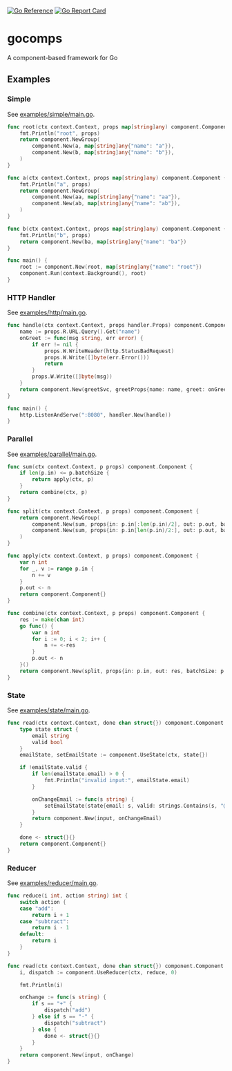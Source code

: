 [![Go Reference](https://pkg.go.dev/badge/github.com/phelmkamp/gocomps.svg)](https://pkg.go.dev/github.com/phelmkamp/gocomps)
[![Go Report Card](https://goreportcard.com/badge/github.com/phelmkamp/gocomps)](https://goreportcard.com/report/github.com/phelmkamp/gocomps)


# gocomps
A component-based framework for Go

## Examples

### Simple

See [examples/simple/main.go](examples/simple/main.go).

```go
func root(ctx context.Context, props map[string]any) component.Component {
	fmt.Println("root", props)
	return component.NewGroup(
		component.New(a, map[string]any{"name": "a"}),
		component.New(b, map[string]any{"name": "b"}),
	)
}

func a(ctx context.Context, props map[string]any) component.Component {
	fmt.Println("a", props)
	return component.NewGroup(
		component.New(aa, map[string]any{"name": "aa"}),
		component.New(ab, map[string]any{"name": "ab"}),
	)
}

func b(ctx context.Context, props map[string]any) component.Component {
	fmt.Println("b", props)
	return component.New(ba, map[string]any{"name": "ba"})
}

func main() {
	root := component.New(root, map[string]any{"name": "root"})
	component.Run(context.Background(), root)
}
```

### HTTP Handler

See [examples/http/main.go](examples/http/main.go).

```go
func handle(ctx context.Context, props handler.Props) component.Component {
	name := props.R.URL.Query().Get("name")
	onGreet := func(msg string, err error) {
		if err != nil {
			props.W.WriteHeader(http.StatusBadRequest)
			props.W.Write([]byte(err.Error()))
			return
		}
		props.W.Write([]byte(msg))
	}
	return component.New(greetSvc, greetProps{name: name, greet: onGreet})
}

func main() {
	http.ListenAndServe(":8080", handler.New(handle))
}
```

### Parallel

See [examples/parallel/main.go](examples/parallel/main.go).

```go
func sum(ctx context.Context, p props) component.Component {
	if len(p.in) <= p.batchSize {
		return apply(ctx, p)
	}
	return combine(ctx, p)
}

func split(ctx context.Context, p props) component.Component {
	return component.NewGroup(
		component.New(sum, props{in: p.in[:len(p.in)/2], out: p.out, batchSize: p.batchSize}),
		component.New(sum, props{in: p.in[len(p.in)/2:], out: p.out, batchSize: p.batchSize}),
	)
}

func apply(ctx context.Context, p props) component.Component {
	var n int
	for _, v := range p.in {
		n += v
	}
	p.out <- n
	return component.Component{}
}

func combine(ctx context.Context, p props) component.Component {
	res := make(chan int)
	go func() {
		var n int
		for i := 0; i < 2; i++ {
			n += <-res
		}
		p.out <- n
	}()
	return component.New(split, props{in: p.in, out: res, batchSize: p.batchSize})
}
```

### State

See [examples/state/main.go](examples/state/main.go).

```go
func read(ctx context.Context, done chan struct{}) component.Component {
	type state struct {
		email string
		valid bool
	}
	emailState, setEmailState := component.UseState(ctx, state{})

	if !emailState.valid {
		if len(emailState.email) > 0 {
			fmt.Println("invalid input:", emailState.email)
		}

		onChangeEmail := func(s string) {
			setEmailState(state{email: s, valid: strings.Contains(s, "@")})
		}
		return component.New(input, onChangeEmail)
	}

	done <- struct{}{}
	return component.Component{}
}
```

### Reducer

See [examples/reducer/main.go](examples/reducer/main.go).

```go
func reduce(i int, action string) int {
	switch action {
	case "add":
		return i + 1
	case "subtract":
		return i - 1
	default:
		return i
	}
}

func read(ctx context.Context, done chan struct{}) component.Component {
	i, dispatch := component.UseReducer(ctx, reduce, 0)

	fmt.Println(i)

	onChange := func(s string) {
		if s == "+" {
			dispatch("add")
		} else if s == "-" {
			dispatch("subtract")
		} else {
			done <- struct{}{}
		}
	}
	return component.New(input, onChange)
}
```